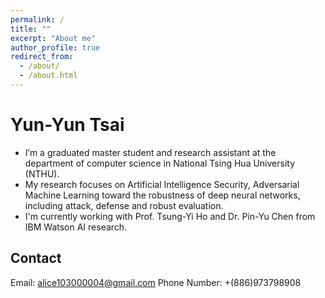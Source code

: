 ```yaml
---
permalink: /
title: ""
excerpt: "About me"
author_profile: true
redirect_from: 
  - /about/
  - /about.html
---
```



Yun-Yun Tsai
======
* I’m a graduated master student and research assistant at the department of computer science in National Tsing Hua University (NTHU).
* My research focuses on Artificial Intelligence Security, Adversarial Machine Learning toward the robustness of deep neural networks, including attack, defense and robust evaluation.
* I'm currently working with Prof. Tsung-Yi Ho and Dr. Pin-Yu Chen from IBM Watson AI research.

Contact
------
Email: [alice103000004@gmail.com](alice103000004@gmail.com)
Phone Number: +(886)973798908

